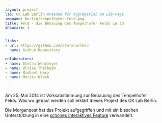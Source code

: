 ```yaml
---
layout: project
lab: OK Lab Berlin #needed for Aggregation on Lab-Page
imgname: berlin/tempelhofer-feld.png
title: Feld - die Bebauung des Tempelhofer Felds in 3D
showcase: 1


links:
- url: https://github.com/stefanw/feld
  name: Github Repository

colaborators:
- name: Stefan Wehrmeyer
- name: Ulrike Thalheim
- name: Michael Hörz
- name: Moritz Klack

---
```


Am 25. Mai 2014 ist Volksabstimmung zur Bebauung des Tempelhofer Felds.
Was wo gebaut werden soll erklärt dieses Projekt des OK Lab Berlin.

Die Morgenpost hat das Projekt aufgegriffen und mit ein bisschen Unterstützung in eine [schönes interaktives Feature](http://interaktiv.morgenpost.de/tempelhofer-feld/) verwandelt.
